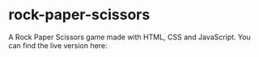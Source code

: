 # rock-paper-scissors
A Rock Paper Scissors game made with HTML, CSS and JavaScript. You can find the live version here: 